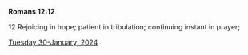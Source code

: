 **Romans 12:12**

12 Rejoicing in hope; patient in tribulation; continuing instant in prayer;

[Tuesday 30-January, 2024](https://getbible.life/kjv/Romans/12/12)

